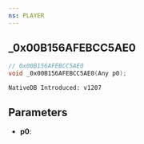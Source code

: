 ```yaml
---
ns: PLAYER
---
```

## _0x00B156AFEBCC5AE0

```c
// 0x00B156AFEBCC5AE0
void _0x00B156AFEBCC5AE0(Any p0);
```

```
NativeDB Introduced: v1207
```

## Parameters
* **p0**:
